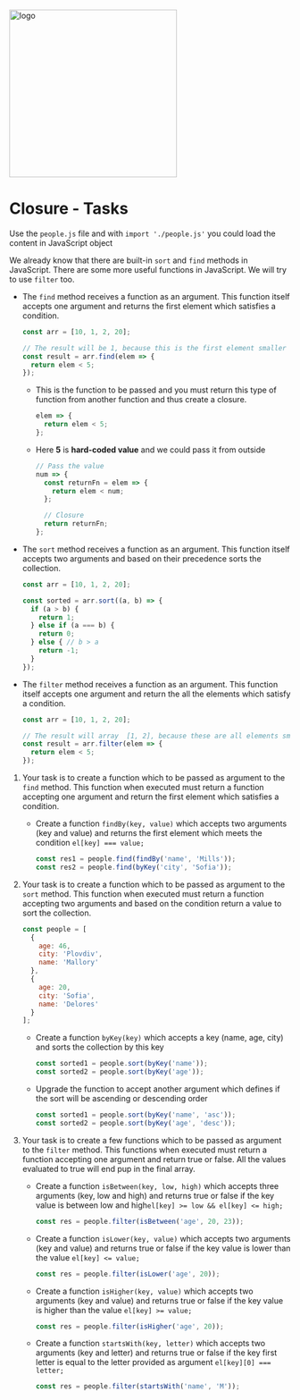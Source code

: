 <img src="https://webassets.telerikacademy.com/images/default-source/logos/telerik-academy.svg)" alt="logo" width="300px" style="margin-top: 20px;"/>

# Closure - Tasks

Use the `people.js` file and with `import './people.js'` you could load the content in JavaScript object

We already know that there are built-in `sort` and `find` methods in JavaScript. There are some more useful functions in JavaScript. We will try to use `filter` too.

- The `find` method receives a function as an argument. This function itself accepts one argument and returns the first element which satisfies a condition.

  ```js
  const arr = [10, 1, 2, 20];

  // The result will be 1, because this is the first element smaller than 5
  const result = arr.find(elem => {
    return elem < 5;
  });
  ```

  - This is the function to be passed and you must return this type of function from another function and thus create a closure.

    ```js
    elem => {
      return elem < 5;
    };
    ```

  - Here **5** is **hard-coded value** and we could pass it from outside

    ```js
    // Pass the value
    num => {
      const returnFn = elem => {
        return elem < num;
      };

      // Closure
      return returnFn;
    };
    ```

- The `sort` method receives a function as an argument. This function itself accepts two arguments and based on their precedence sorts the collection.

  ```js
  const arr = [10, 1, 2, 20];

  const sorted = arr.sort((a, b) => {
    if (a > b) {
      return 1;
    } else if (a === b) {
      return 0;
    } else { // b > a
      return -1;
    }
  });
  ```

- The `filter` method receives a function as an argument. This function itself accepts one argument and return the all the elements which satisfy a condition.

  ```js
  const arr = [10, 1, 2, 20];

  // The result will array  [1, 2], because these are all elements smaller than 5
  const result = arr.filter(elem => {
    return elem < 5;
  });
  ```

1. Your task is to create a function which to be passed as argument to the `find` method. This function when executed must return a function accepting one argument and return the first element which satisfies a condition.

   - Create a function `findBy(key, value)` which accepts two arguments (key and value) and returns the first element which meets the condition `el[key] === value;`

     ```js
     const res1 = people.find(findBy('name', 'Mills'));
     const res2 = people.find(byKey('city', 'Sofia'));
     ```

1. Your task is to create a function which to be passed as argument to the `sort` method. This function when executed must return a function accepting two arguments and based on the condition return a value to sort the collection.

   ```js
   const people = [
     {
       age: 46,
       city: 'Plovdiv',
       name: 'Mallory'
     },
     {
       age: 20,
       city: 'Sofia',
       name: 'Delores'
     }
   ];
   ```

   - Create a function `byKey(key)` which accepts a key (name, age, city) and sorts the collection by this key

     ```js
     const sorted1 = people.sort(byKey('name'));
     const sorted2 = people.sort(byKey('age'));
     ```

   - Upgrade the function to accept another argument which defines if the sort will be ascending or descending order

     ```js
     const sorted1 = people.sort(byKey('name', 'asc'));
     const sorted2 = people.sort(byKey('age', 'desc'));
     ```

1. Your task is to create a few functions which to be passed as argument to the `filter` method. This functions when executed must return a function accepting one argument and return true or false. All the values evaluated to true will end pup in the final array.

   - Create a function `isBetween(key, low, high)` which accepts three arguments (key, low and high) and returns true or false if the key value is between low and high`el[key] >= low && el[key] <= high;`

     ```js
     const res = people.filter(isBetween('age', 20, 23));
     ```

   - Create a function `isLower(key, value)` which accepts two arguments (key and value) and returns true or false if the key value is lower than the value `el[key] <= value;`

     ```js
     const res = people.filter(isLower('age', 20));
     ```

   - Create a function `isHigher(key, value)` which accepts two arguments (key and value) and returns true or false if the key value is higher than the value `el[key] >= value;`

     ```js
     const res = people.filter(isHigher('age', 20));
     ```

   - Create a function `startsWith(key, letter)` which accepts two arguments (key and letter) and returns true or false if the key first letter is equal to the letter provided as argument `el[key][0] === letter;`

     ```js
     const res = people.filter(startsWith('name', 'M'));
     ```
